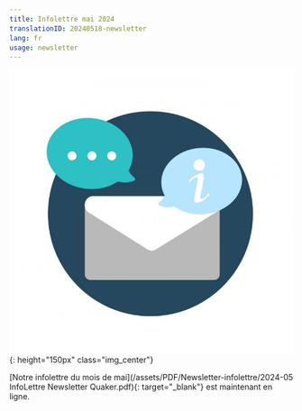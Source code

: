```yaml
---
title: Infolettre mai 2024
translationID: 20240518-newsletter
lang: fr
usage: newsletter
---
```

![Image d'infolettre](/assets/images/email-icon.png){: height="150px" class="img_center"}

[Notre infolettre du mois de mai](/assets/PDF/Newsletter-infolettre/2024-05 InfoLettre Newsletter Quaker.pdf){: target="_blank"} est maintenant en ligne.
